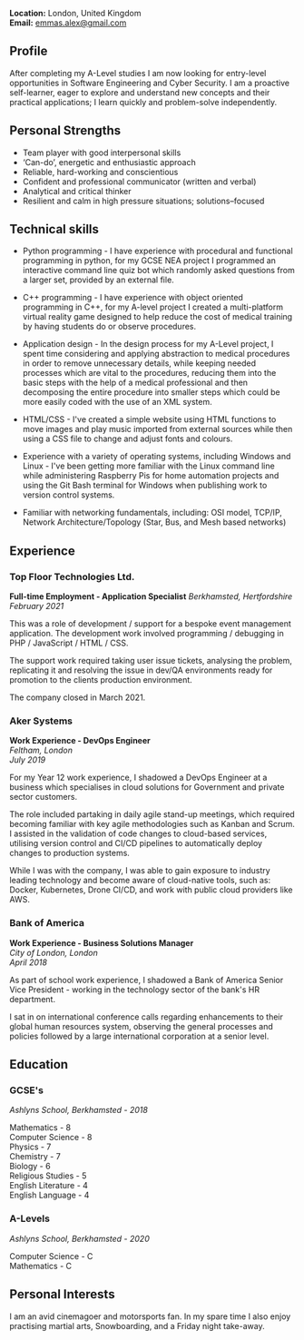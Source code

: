 **Location:** London, United Kingdom  
**Email:** emmas.alex@gmail.com

## Profile

After completing my A-Level studies I am now looking for entry-level opportunities in Software Engineering and Cyber Security. I am a proactive self-learner, eager to explore and understand new concepts and their practical applications; I learn quickly and problem-solve independently.

## Personal Strengths

- Team player with good interpersonal skills
- ‘Can-do’, energetic and enthusiastic approach
- Reliable, hard-working and conscientious
- Confident and professional communicator (written and verbal)
- Analytical and critical thinker
- Resilient and calm in high pressure situations; solutions–focused

## Technical skills

- Python programming - I have experience with procedural and functional programming in python, for my GCSE NEA project I programmed an interactive command line quiz bot which randomly asked questions from a larger set, provided by an external file.

- C++ programming - I have experience with object oriented programming in C++, for my A-level project I created a multi-platform virtual reality game designed to help reduce the cost of medical training by having students do or observe procedures.

- Application design - In the design process for my A-Level project, I spent time considering and applying abstraction to medical procedures in order to remove unnecessary details, while keeping needed processes which are vital to the procedures, reducing them into the basic steps with the help of a medical professional and then decomposing the entire procedure into smaller steps which could be more easily coded with the use of an XML system.

- HTML/CSS - I've created a simple website using HTML functions to move images and play music imported from external sources while then using a CSS file to change and adjust fonts and colours.

- Experience with a variety of operating systems, including Windows and Linux - I've been getting more familiar with the Linux command line while administering Raspberry Pis for home automation projects and using the Git Bash terminal for Windows when publishing work to version control systems.

- Familiar with networking fundamentals, including: OSI model, TCP/IP, Network Architecture/Topology (Star, Bus, and Mesh based networks)

## Experience

### Top Floor Technologies Ltd.
**Full-time Employment - Application Specialist**
_Berkhamsted, Hertfordshire_
_February 2021_

This was a role of development / support for a bespoke event management application. The development work involved programming / debugging in PHP / JavaScript / HTML / CSS.

The support work required taking user issue tickets, analysing the problem, replicating it and resolving the issue in dev/QA environments ready for promotion to the clients production environment.

The company closed in March 2021.

### Aker Systems
**Work Experience - DevOps Engineer**  
_Feltham, London_  
_July 2019_  

For my Year 12 work experience, I shadowed a DevOps Engineer at a business which specialises in cloud solutions for Government and private sector customers.

The role included partaking in daily agile stand-up meetings, which required becoming familiar with key agile methodologies such as Kanban and Scrum. I assisted in the validation of code changes to cloud-based services, utilising version control and CI/CD pipelines to automatically deploy changes to production systems.

While I was with the company, I was able to gain exposure to industry leading technology and become aware of cloud-native tools, such as: Docker, Kubernetes, Drone CI/CD, and work with public cloud providers like AWS.

### Bank of America
**Work Experience - Business Solutions Manager**  
_City of London, London_  
_April 2018_  

As part of school work experience, I shadowed a Bank of America Senior Vice President - working in the technology sector of the bank's HR department.

I sat in on international conference calls regarding enhancements to their global human resources system, observing the general processes and policies followed by a large international corporation at a senior level.



## Education
### GCSE's
_Ashlyns School, Berkhamsted - 2018_     

Mathematics - 8  
Computer Science - 8  
Physics - 7  
Chemistry - 7  
Biology - 6  
Religious Studies - 5  
English Literature - 4  
English Language - 4  


### A-Levels
_Ashlyns School, Berkhamsted - 2020_  

Computer Science - C  
Mathematics - C

## Personal Interests
I am an avid cinemagoer and motorsports fan. In my spare time I also enjoy practising martial arts, Snowboarding, and a Friday night take-away.
